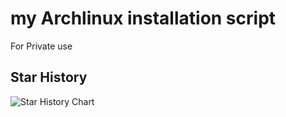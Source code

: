 # my Archlinux installation script
For Private use

## Star History

 <picture>
   <source media="(prefers-color-scheme: dark)" srcset="https://api.star-history.com/svg?repos=Maskeva/mai&type=Date&theme=dark" />
   <source media="(prefers-color-scheme: light)" srcset="https://api.star-history.com/svg?repos=Maskeva/mai&type=Date" />
   <img alt="Star History Chart" src="https://api.star-history.com/svg?repos=Maskeva/mai&type=Date" />
 </picture>